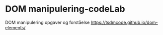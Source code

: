 # DOM manipulering-codeLab
DOM manipulering opgaver og forståelse
https://tsdmcode.github.io/dom-elements/
